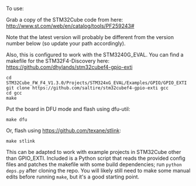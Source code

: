 To use:

Grab a copy of the STM32Cube code from here: http://www.st.com/web/en/catalog/tools/PF259243#

Note that the latest version will probably be different from the version number below
(so update your path accordingly).

Also, this is configured to work with the STM3240G_EVAL.
You can find a makefile for the STM32F4-Discovery here:
https://github.com/dhylands/stm32cubef4-gpio-exti

```
cd STM32Cube_FW_F4_V1.3.0/Projects/STM324xG_EVAL/Examples/GPIO/GPIO_EXTI
git clone https://github.com/saltire/stm32cubef4-gpio-exti gcc
cd gcc
make
```

Put the board in DFU mode and flash using dfu-util:
```
make dfu
```

Or, flash using https://github.com/texane/stlink:
```
make stlink
```

This can be adapted to work with example projects in STM32Cube other than GPIO_EXTI.
Included is a Python script that reads the provided config files
and patches the makefile with some build dependencies;
run `python deps.py` after cloning the repo.
You will likely still need to make some manual edits before running `make`,
but it's a good starting point.
